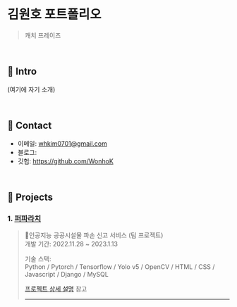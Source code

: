 # 김원호 포트폴리오
>캐치 프레이즈

</br>

## :pushpin: Intro
(여기에 자기 소개)

</br>

## :pushpin: Contact
- 이메일: whkim0701@gmail.com
- 블로그: 
- 깃헙: https://github.com/WonhoK

</br>

## :pushpin: Projects
### 1. [퍼파라치](https://github.com/WonhoK/portfolio/tree/main/puparazzi)
>인공지능 공공시설물 파손 신고 서비스 (팀 프로젝트)  
>개발 기간: 2022.11.28 ~ 2023.1.13  
>  
>기술 스택:  
> Python / Pytorch / Tensorflow / Yolo v5 / OpenCV /
> HTML / CSS / Javascript / Django / MySQL
>  
>[프로젝트 상세 설명](https://github.com/Integerous/goQuality) 참고
>
>---
